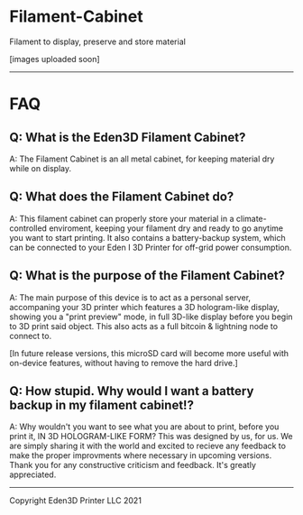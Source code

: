 # Filament-Cabinet
Filament to display, preserve and store material


[images uploaded soon]




-----------------------------------------------
# FAQ
Q: What is the Eden3D Filament Cabinet?
---
A: The Filament Cabinet is an all metal cabinet, for keeping material dry while on display.

Q: What does the Filament Cabinet do?
---
A: This filament cabinet can properly store your material in a climate-controlled enviroment, keeping your filament dry and ready to go anytime you want to start printing. It also contains a battery-backup system, which can be connected to your Eden I 3D Printer for off-grid power consumption. 

Q: What is the purpose of the Filament Cabinet?
---
A: The main purpose of this device is to act as a personal server, accompaning your 3D printer which features a 3D hologram-like display, showing you a "print preview" mode, in full 3D-like display before you begin to 3D print said object. This also acts as a full bitcoin & lightning node to connect to. 

[In future release versions, this microSD card will become more useful with on-device features, without having to remove the hard drive.]

Q: How stupid. Why would I want a battery backup in my filament cabinet!?
---
A: Why wouldn't you want to see what you are about to print, before you print it, IN 3D HOLOGRAM-LIKE FORM? This was designed by us, for us. We are simply sharing it with the world and excited to recieve any feedback to make the proper improvments where necessary in upcoming versions.  Thank you for any constructive criticism and feedback. It's greatly appreciated. 



---------------------------------------------------------





Copyright Eden3D Printer LLC 2021

